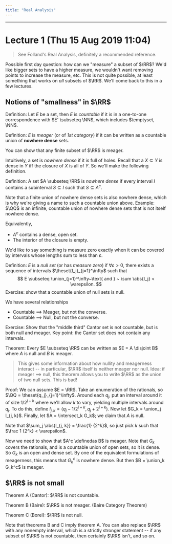 ```yaml
---
title: "Real Analysis"
---
```


---

# Lecture 1 (Thu 15 Aug 2019 11:04)

> See Folland's Real Analysis, definitely a recommended reference.

Possible first day question: how can we "measure" a subset of $\RR$? We'd like bigger sets to have a higher measure, we wouldn't want removing points to increase the measure, etc. This is not quite possible, at least something that works on *all* subsets of $\RR$. We'll come back to this in a few lectures.

## Notions of "smallness" in $\RR$

Definition: Let $E$ be a set, then $E$ is *countable* if it is in a one-to-one correspondence with $E' \subseteq \NN$, which includes $\emptyset, \NN$.

Definition: $E$ is *meager* (or of *1st category*) if it can be written as a countable union of **nowhere dense** sets.

You can show that any finite subset of $\RR$ is meager.

Intuitively, a set is *nowhere dense* if it is full of holes. Recall that a $X \subseteq Y$ is dense in $Y$ iff the closure of $X$ is all of $Y$. So we'll make the following definition.

Definition: A set $A \subseteq \RR$ is *nowhere dense* if every interval $I$ contains a subinterval $S \subseteq I$ such that $S \subseteq A^c$.

Note that a finite union of nowhere dense sets is also nowhere dense, which is why we're giving a name to such a countable union above. Example: $\QQ$ is an infinite, countable union of nowhere dense sets that is not itself nowhere dense.

Equivalently,
- $A^c$ contains a dense, open set.
- The interior of the closure is empty.

We'd like to say something is measure zero exactly when it can be covered by intervals whose lengths sum to less than $\varepsilon$.

Definition: $E$ is a *null set* (or has *measure zero*) if $\forall \varepsilon >0$, there exists a sequence of intervals $\theset{I_j}_{j=1}^\infty$ such that
$$
E \subseteq \union_{j=1}^\infty~\text{ and } ~ \sum \abs{I_j} < \varepsilon.
$$
Exercise: show that a countable union of null sets is null.

We have several relationships

- Countable $\implies$ Meager, but not the converse.
- Countable $\implies$ Null, but not the converse.

Exercise: Show that the "middle third" Cantor set is not countable, but is both null and meager. Key point: the Cantor set does not contain any intervals.

Theorem: Every $E \subseteq \RR$ can be written as $E = A \disjoint B$ where $A$ is null and $B$ is meager.

> This gives some information about how nullity and meagerness interact -- in particular, $\RR$ itself is neither meager nor null. Idea: if meager $\implies$ null, this theorem allows you to write $\RR$ as the union of two null sets. This is bad!

Proof: We can assume $E = \RR$. Take an enumeration of the rationals, so $\QQ = \theset{q_j}_{j=1}^\infty$. Around each $q_j$, put an interval around it of size $1/2^{j+k}$ where we'll allow $k$ to vary, yielding multiple intervals around $q_j$. To do this, define $I_{j, k} = (q_j - 1/2^{j+k}, q_j + 2^{j+k})$. Now let $G_k = \union_j I_{j, k}$. Finally, let $A = \intersect_k G_k$; we claim that $A$ is null.

Note that $\sum_j \abs{I_{j, k}} = \frac{1} {2^k}$, so just pick $k$ such that $\frac 1 {2^k} < \varepsilon$.

Now we need to show that $A^c \definedas B$ is meager. Note that $G_k$ covers the rationals, and is a countable union of open sets, so it is dense. So $G_k$ is an open and dense set. By one of the equivalent formulations of meagerness, this means that $G_k^c$ is nowhere dense. But then $B = \union_k G_k^c$ is meager.

## $\RR$ is not small

Theorem A (Cantor): $\RR$ is not countable.

Theorem B (Baire): $\RR$ is not meager. (Baire Category Theorem)

Theorem C (Borel): $\RR$ is not null.

Note that theorems B and C imply theorem A. You can also replace $\RR$ with any nonempty interval, which is a strictly stronger statement -- if any subset of $\RR$ is not countable, then certainly $\RR$ isn't, and so on.
